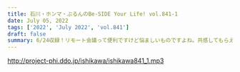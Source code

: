 ```yaml
---
title: 石川・ホンマ・ぶるんのBe-SIDE Your Life! vol.841-1
date: July 05, 2022
tags: ['2022', 'July 2022', 'vol.841']
draft: false
summary: 6/24収録！リモート会議って便利ですけど悩ましいものですよね。共感してもらえないですかね…
---
```


http://project-phi.ddo.jp/ishikawa/ishikawa841_1.mp3
